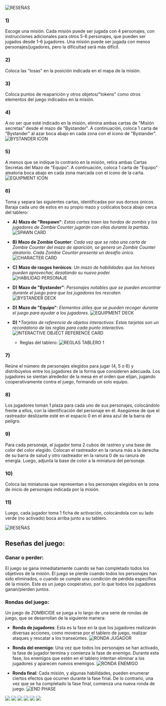 ![RESEÑAS](https://github.com/user-attachments/assets/5a2d03df-090d-48c4-ba7f-d83c84eb6bb0)
### 1)
Escoge una misión. Cada misión puede ser jugada con 4 personajes, con instrucciones adicionales para otros 5-6 personajes, que pueden ser jugados desde 1-6 jugadores. Una misión puede ser jugada con menos personajes/jugadores, pero la dificultad será más difícil.

### 2)
Coloca las "losas" en la posición indicada en el mapa de la misión.

### 3)
Coloca puntos de reaparición y otros objetos/"tokens" como otros elementos del juego indicados en la misión.

### 4)
A no ser que esté indicado en la misión, elimina ambas cartas de "Misión secretas" desde el mazo de "Bystander". A continuación, coloca 1 carta de "Bystander" al azar boca abajo en cada zona con el icono de "Bystander".
![BYSTANDER ICON](https://github.com/user-attachments/assets/988670bb-c4eb-41ce-8652-0e559d11b43f)

### 5)
A menos que se indique lo contrario en la misión, retira ambas Cartas Secretas del Mazo de "Equipo". A continuación, coloca 1 carta de "Equipo" aleatoria boca abajo en cada zona marcada con el icono de la carta.
![EQUIPMENT ICON](https://github.com/user-attachments/assets/5b6f9022-f288-4925-8038-f956cfa06976)

### 6)
Toma y separa las siguientes cartas, identificadas por sus dorsos únicos. Baraja cada uno de estos en su propio mazo y colócalos boca abajo cerca del tablero:

- **A)** **Mazo de "Respawn"**: *Estas cartas traen las hordas de zombis y los jugadores de Zombie Counter jugarán con ellas durante la partida.*
![SPAWN CARD](https://github.com/user-attachments/assets/1f9691d8-f5e3-4e98-930d-723631d509de)

- **B)** **Mazo de Zombie Counter**: *Cada vez que se roba una carta de Zombie Counter del mazo de aparición, se genera un Zombie Counter aleatorio. Cada Zombie Counter presenta un desafío único.*
![CHARACTER CARD](https://github.com/user-attachments/assets/858f2a6d-d577-43b3-a35f-d959376942e6)

- **C)** **Mazo de rasgos heróicos**: *Un mazo de habilidades que los héroes pueden aprovechar, desatando su nuevo poder.*
![HABILIDAD PERSONAJE](https://github.com/user-attachments/assets/a07a5087-ac53-481d-a6bb-3501f43f1c52)

- **D)** **Mazo de "Bystander"**: *Personajes notables que se pueden encontrar durante el juego para que los jugadores los rescaten.*
![BYSTANDER DECK](https://github.com/user-attachments/assets/1112504b-82d6-4fe0-879f-f5602f217f19)

- **D)**  **Mazo de "Equipo"**: *Elementos útiles que se pueden recoger durante el juego para ayudar a los jugadores.*
![EQUIPMENT DECK](https://github.com/user-attachments/assets/63929d46-a891-4db4-9939-c59f737ba277)

- **D)**  **Tarjetas de referencia de objetos interactivos*: *Estas tarjetas son un recordatorio de las reglas para cada punto interactivo.*
![INTERACTIVE OBJECT REFERENCE CARD](https://github.com/user-attachments/assets/1b2f7774-2c5f-4801-a4fa-f9a5aa0e7801)

  - Reglas del tablero:
  ![REGLAS TABLERO 1](https://github.com/user-attachments/assets/7af40f26-9772-4f34-9569-7c75551a850b)

### 7)
Reúne el número de personajes elegidos para jugar (4, 5 o 6) y distribúyelos entre los jugadores de la forma que consideren adecuada. Los jugadores se sientan alrededor de la mesa en el orden que elijan, jugando cooperativamente contra el juego, formando un solo equipo.

### 8)
Los jugadores toman 1 plaza para cada uno de sus personajes, colocándolo frente a ellos, con la identificación del personaje en él. Asegúrese de que el rastreador deslizante esté en el espacio 0 en el área azul de la barra de peligro.

### 9)
Para cada personaje, el jugador toma 2 cubos de rastreo y una base de color del color elegido. Colocan el rastreador en la ranura más a la derecha de su barra de salud y otro rastreador en la ranura 0 de su ranura de energía. Luego, adjunta la base de color a la miniatura del personaje.

### 10)
Coloca las miniaturas que representan a los personajes elegidos en la zona de inicio de personajes indicada por la misión.

### 11)
Luego, cada jugador toma 1 ficha de activación, colocándola con su lado verde (no activado) boca arriba junto a su tablero.

![RESEÑAS](https://github.com/user-attachments/assets/93b57457-a3de-4a17-ab8d-f738415eef92)
## Reseñas del juego: 
### Ganar o perder:
El juego se gana inmediatamente cuando se han completado todos los objetivos de la misión. El juego se pierde cuando todos los personajes han sido eliminados, o cuando se cumple una condición de pérdida específica de la misión. Este es un juego cooperativo, por lo que todos los jugadores ganan/pierden juntos.

### Rondas del juego:
Un juego de ZOMBICIDE se juega a lo largo de una serie de rondas de juego, que se desarrollan de la siguiente manera:

- **Ronda de jugadores**: Esta es la fase en la que los jugadores realizarán diversas acciones, como moverse por el tablero de juego, realizar ataques y rescatar a los transeúntes.
![RONDA JUGADOR](https://github.com/user-attachments/assets/c4d15a20-9120-4169-b76e-efa1802e8895)

- **Ronda del enemigo**: Una vez que todos los personajes se han activado, la fase de jugador termina y comienza la fase de enemigo. Durante esta fase, los enemigos que estén en el tablero intentan eliminar a los jugadores y aparecen nuevos enemigos.
![RONDA ENEMIGO](https://github.com/user-attachments/assets/acd2faaa-c93c-4e59-91a2-f257625ef09b)

- **Ronda final**: Cada misión, y algunas habilidades, pueden enumerar ciertos efectos que ocurren durante la fase final. De lo contrario, una vez que se ha completado la fase final, comienza una nueva ronda de juego.
![END PHASE](https://github.com/user-attachments/assets/3fc78cfc-2257-4b57-9542-c6aa1d795f5b)

![](https://img.shields.io/github/stars/pandao/editor.md.svg) ![](https://img.shields.io/github/forks/pandao/editor.md.svg) ![](https://img.shields.io/github/tag/pandao/editor.md.svg) ![](https://img.shields.io/github/release/pandao/editor.md.svg) ![](https://img.shields.io/github/issues/pandao/editor.md.svg) ![](https://img.shields.io/bower/v/editor.md.svg)
